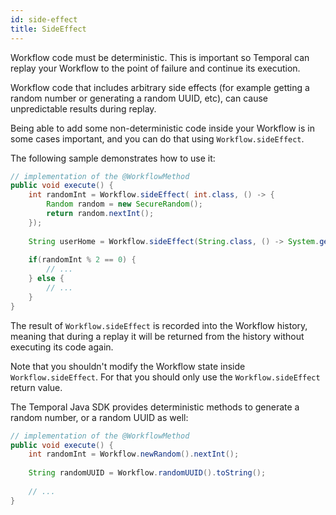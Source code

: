 ```yaml
---
id: side-effect
title: SideEffect
---
```


Workflow code must be deterministic. 
This is important so Temporal can replay your Workflow to the point of failure and continue its execution. 

Workflow code that includes arbitrary side effects (for example getting a random number or generating a random UUID, etc), can cause unpredictable results during replay.

Being able to add some non-deterministic code inside your Workflow is in some cases important, and you can do that using `Workflow.sideEffect`.

The following sample demonstrates how to use it:

```java
// implementation of the @WorkflowMethod
public void execute() {
    int randomInt = Workflow.sideEffect( int.class, () -> {
        Random random = new SecureRandom();
        return random.nextInt();
    });
    
    String userHome = Workflow.sideEffect(String.class, () -> System.getenv("USER_HOME"));
    
    if(randomInt % 2 == 0) {
        // ... 
    } else {
        // ... 
    }    
}
```

The result of `Workflow.sideEffect` is recorded into the Workflow history, meaning that during a replay it will be returned from the history without executing its code again.

Note that you shouldn't modify the Workflow state inside `Workflow.sideEffect`.
For that you should only use the `Workflow.sideEffect` return value.

The Temporal Java SDK provides deterministic methods to generate a random number, or a random UUID as well:

```java
// implementation of the @WorkflowMethod
public void execute() {
    int randomInt = Workflow.newRandom().nextInt();
    
    String randomUUID = Workflow.randomUUID().toString();
    
    // ...
}
```
